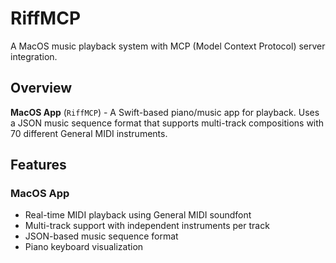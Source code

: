 # RiffMCP

A MacOS music playback system with MCP (Model Context Protocol) server integration.

## Overview

**MacOS App** (`RiffMCP`) - A Swift-based piano/music app for playback. Uses a JSON music sequence format that supports multi-track compositions with 70 different General MIDI instruments.

## Features

### MacOS App
- Real-time MIDI playback using General MIDI soundfont
- Multi-track support with independent instruments per track  
- JSON-based music sequence format
- Piano keyboard visualization


